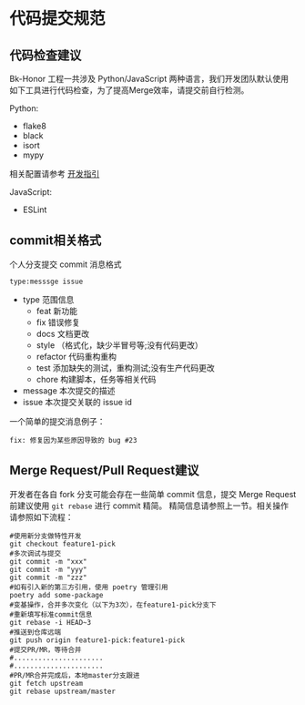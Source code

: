 # 代码提交规范

## 代码检查建议
Bk-Honor 工程一共涉及 Python/JavaScript 两种语言，我们开发团队默认使用如下工具进行代码检查，为了提高Merge效率，请提交前自行检测。

Python:
- flake8
- black
- isort
- mypy

相关配置请参考 [开发指引](../dev_guide.md)

JavaScript:
- ESLint


## commit相关格式

个人分支提交 commit 消息格式

```
type:messsge issue
```

* type 范围信息
  * feat 新功能
  * fix 错误修复
  * docs 文档更改
  * style （格式化，缺少半冒号等;没有代码更改）
  * refactor 代码重构重构
  * test 添加缺失的测试，重构测试;没有生产代码更改
  * chore 构建脚本，任务等相关代码
* message 本次提交的描述 
* issue 本次提交关联的 issue id

一个简单的提交消息例子：
```
fix: 修复因为某些原因导致的 bug #23
```

## Merge Request/Pull Request建议

开发者在各自 fork 分支可能会存在一些简单 commit 信息，提交 Merge Request 前建议使用 `git rebase` 进行 commit 精简。
精简信息请参照上一节。相关操作请参照如下流程：

```shell
#使用新分支做特性开发
git checkout feature1-pick
#多次调试与提交
git commit -m "xxx"
git commit -m "yyy"
git commit -m "zzz"
#如有引入新的第三方引用，使用 poetry 管理引用
poetry add some-package
#变基操作，合并多次变化（以下为3次），在feature1-pick分支下
#重新填写标准commit信息
git rebase -i HEAD~3
#推送到仓库远端
git push origin feature1-pick:feature1-pick
#提交PR/MR，等待合并
#......................
#......................
#PR/MR合并完成后，本地master分支跟进
git fetch upstream
git rebase upstream/master
```
